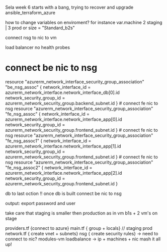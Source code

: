 Sela week 6 starts with a bang, trying to recover and upgrade
ansible_terraform_azure

how to change variables on enviroment?
for instance var.machine 2 staging | 3 prod
or size                   = "Standard_b2s"


connect nsg to nic to vm

load balancer no health probes

# connect be nic to nsg

resource "azurerm_network_interface_security_group_association" "be_nsg_assoc" {
network_interface_id = azurerm_network_interface.network_interface_db[0].id
network_security_group_id = azurerm_network_security_group.backend_subnet.id
} # connect fe nic to nsg
resource "azurerm_network_interface_security_group_association" "fe_nsg_assoc" {
network_interface_id = azurerm_network_interface.network_interface_app[0].id
network_security_group_id = azurerm_network_security_group.frontend_subnet.id
} # connect fe nic to nsg
resource "azurerm_network_interface_security_group_association" "fe_nsg_assoc1" {
network_interface_id = azurerm_network_interface.network_interface_app[1].id
network_security_group_id = azurerm_network_security_group.frontend_subnet.id
} # connect fe nic to nsg
resource "azurerm_network_interface_security_group_association" "fe_nsg_assoc2" {
network_interface_id = azurerm_network_interface.network_interface_app[2].id
network_security_group_id = azurerm_network_security_group.frontend_subnet.id
}

<!-- need to build a deploy-

production | staging -->

db to last oction
!! once db is built
connect be nic to nsg

output:
export password and user

take care that staging is smaller then production as in vm b1s + 2 vm's on stage

providers.tf {connect to azure}
main.tf { group + locals} // staging prod
network.tf { create vnet + subnets}
nsg { create security rules} -> need to connect to nic?
modules-vm
loadbalance -> ip + machines + nic mash it all up!
